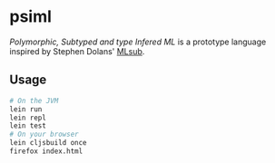 # psiml

*Polymorphic, Subtyped and type Infered ML* is a prototype language inspired by Stephen Dolans' [MLsub](http://www.cl.cam.ac.uk/~sd601/mlsub/).

## Usage

```sh
# On the JVM
lein run
lein repl
lein test
# On your browser
lein cljsbuild once
firefox index.html
```